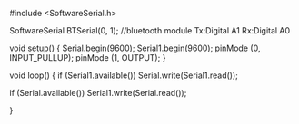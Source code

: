 #include <SoftwareSerial.h>

SoftwareSerial BTSerial(0, 1);   //bluetooth module Tx:Digital A1 Rx:Digital A0

void setup() {
  Serial.begin(9600);
  Serial1.begin(9600);
  pinMode (0, INPUT_PULLUP);
  pinMode (1, OUTPUT);
}

void loop() {
  if (Serial1.available())
    Serial.write(Serial1.read());
  
  if (Serial.available())
    Serial1.write(Serial.read());

}

